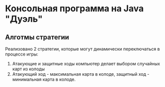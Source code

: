 # Консольная программа на Java "Дуэль"
## Алготмы стратегии
Реализовано 2 стратегии, которые могут динамически переключаться в процессе игры:
1. Атакующие и защитные ходы компьютер делает выбором случайных карт из колоды
2. Атакующий ход - максимальная карта в колоде, защитный ход - минимальная карта в колоде.